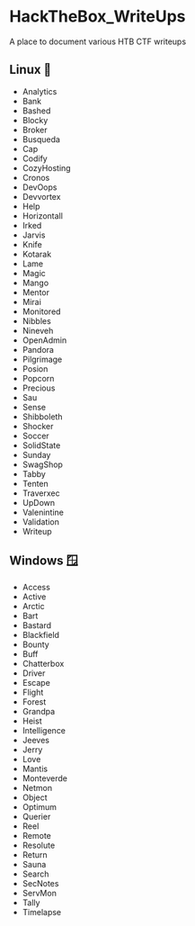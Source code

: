 # HackTheBox_WriteUps

A place to document various HTB CTF writeups

## Linux 🐧

- Analytics
- Bank
- Bashed
- Blocky
- Broker
- Busqueda
- Cap
- Codify
- CozyHosting
- Cronos
- DevOops
- Devvortex
- Help
- Horizontall
- Irked
- Jarvis
- Knife
- Kotarak
- Lame
- Magic
- Mango
- Mentor
- Mirai
- Monitored
- Nibbles
- Nineveh
- OpenAdmin
- Pandora
- Pilgrimage
- Posion
- Popcorn
- Precious
- Sau
- Sense
- Shibboleth
- Shocker
- Soccer
- SolidState
- Sunday
- SwagShop
- Tabby
- Tenten
- Traverxec
- UpDown
- Valenintine
- Validation
- Writeup

## Windows 🪟

- Access
- Active
- Arctic
- Bart
- Bastard
- Blackfield
- Bounty
- Buff
- Chatterbox
- Driver
- Escape
- Flight
- Forest
- Grandpa
- Heist
- Intelligence
- Jeeves
- Jerry
- Love
- Mantis
- Monteverde
- Netmon
- Object
- Optimum
- Querier
- Reel
- Remote
- Resolute
- Return
- Sauna
- Search
- SecNotes
- ServMon
- Tally
- Timelapse
